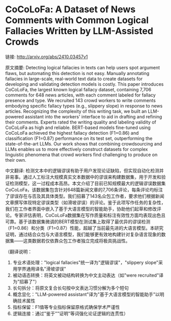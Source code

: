 # CoCoLoFa: A Dataset of News Comments with Common Logical Fallacies Written by LLM-Assisted Crowds

链接: http://arxiv.org/abs/2410.03457v1

原文摘要:
Detecting logical fallacies in texts can help users spot argument flaws, but
automating this detection is not easy. Manually annotating fallacies in
large-scale, real-world text data to create datasets for developing and
validating detection models is costly. This paper introduces CoCoLoFa, the
largest known logical fallacy dataset, containing 7,706 comments for 648 news
articles, with each comment labeled for fallacy presence and type. We recruited
143 crowd workers to write comments embodying specific fallacy types (e.g.,
slippery slope) in response to news articles. Recognizing the complexity of
this writing task, we built an LLM-powered assistant into the workers'
interface to aid in drafting and refining their comments. Experts rated the
writing quality and labeling validity of CoCoLoFa as high and reliable.
BERT-based models fine-tuned using CoCoLoFa achieved the highest fallacy
detection (F1=0.86) and classification (F1=0.87) performance on its test set,
outperforming the state-of-the-art LLMs. Our work shows that combining
crowdsourcing and LLMs enables us to more effectively construct datasets for
complex linguistic phenomena that crowd workers find challenging to produce on
their own.

中文翻译:
检测文本中的逻辑谬误有助于用户发现论证缺陷，但实现自动化检测并非易事。通过人工标注大规模真实文本数据中的谬误来构建数据集，用于开发和验证检测模型，这一过程成本高昂。本文介绍了目前已知规模最大的逻辑谬误数据集CoCoLoFa，该数据集包含针对648篇新闻文章的7,706条评论，每条评论均标注了谬误存在与否及其具体类型。我们招募了143名众包工作者，要求他们根据新闻文章撰写体现特定谬误类型（如滑坡谬误）的评论。鉴于此项写作任务的复杂性，我们在工作者界面中嵌入了基于大语言模型的智能助手，协助他们起草和修改评论。专家评估表明，CoCoLoFa数据集在写作质量和标注有效性方面均表现出色且可靠。基于该数据集微调的BERT模型在测试集上取得了最优异的谬误检测（F1=0.86）和分类（F1=0.87）性能，超越了当前最先进的大语言模型。本研究证明，通过结合众包与大语言模型，我们能够更有效地构建针对复杂语言现象的数据集——这类数据若仅依靠众包工作者独立完成将极具挑战性。

（翻译说明：  
1. 专业术语处理："logical fallacies"统一译为"逻辑谬误"，"slippery slope"采用学界通用译名"滑坡谬误"  
2. 被动语态转换：将英文被动结构转换为中文主动表达（如"were recruited"译为"招募了"）  
3. 长句拆分：将原文复合长句按中文表达习惯分解为多个短句  
4. 概念显化："LLM-powered assistant"译为"基于大语言模型的智能助手"以明确技术属性  
5. 指标保留：F1值等专业指标保留原格式确保学术严谨性  
6. 逻辑连接：通过"鉴于""证明"等词强化论证逻辑的连贯性）
